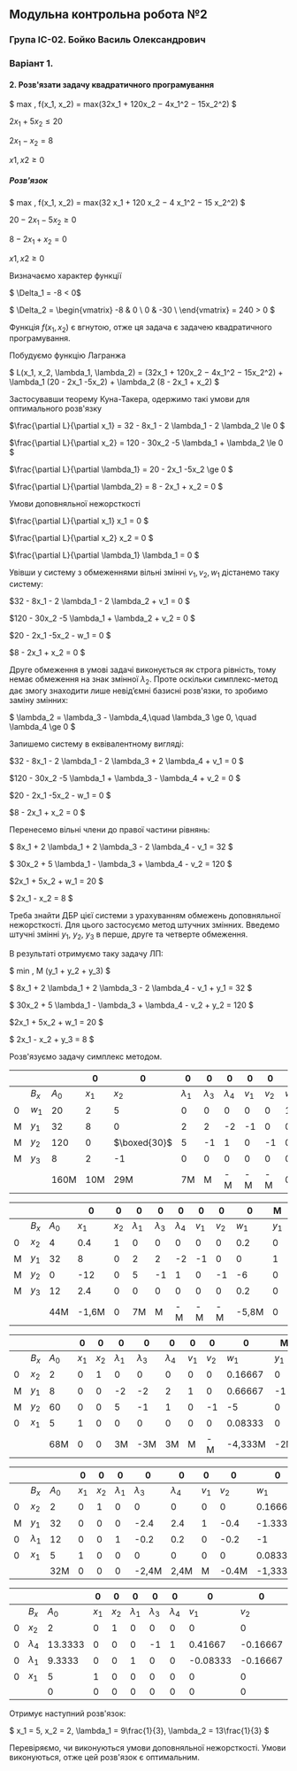 ## Модульна контрольна робота №2

### Група ІС-02. Бойко Василь Олександрович

### Варіант 1.

#### 2. Розв'язати задачу квадратичного програмування

$ max \, f(x_1, x_2) = max(32x_1 + 120x_2 − 4x_1^2 − 15x_2^2) $

$2x_1 +5x_2 \le 20$

$2x_1 −x_2 =8$

$x1,x2 \ge 0$

##### Розв'язок

$ max \, f(x_1, x_2) = max(32 x_1 + 120 x_2 − 4 x_1^2 − 15 x_2^2) $

$20 - 2x_1  -5x_2 \ge 0$

$8 - 2x_1 + x_2 = 0$

$x1,x2 \ge 0$

Визначаємо характер функції

$ \Delta_1 = -8 < 0$

$ \Delta_2 = 
\begin{vmatrix}
    -8 &  0 \\
    0 &  -30 \\
\end{vmatrix} = 240 > 0
$

Функція $f(x_1, x_2)$ є вгнутою, отже ця задача є задачею квадратичного програмування.

Побудуємо функцію Лагранжа

$ L(x_1, x_2, \lambda_1, \lambda_2) = (32x_1 + 120x_2 − 4x_1^2 − 15x_2^2) +  \lambda_1 (20 - 2x_1  -5x_2) + \lambda_2 (8 - 2x_1 + x_2) $

Застосувавши теорему Куна-Такера, одержимо такі умови для оптимального розв'язку

$\frac{\partial L}{\partial x_1} = 32 - 8x_1 - 2 \lambda_1 - 2 \lambda_2 \le 0 $

$\frac{\partial L}{\partial x_2} = 120 - 30x_2 -5 \lambda_1 + \lambda_2 \le 0 $

$\frac{\partial L}{\partial \lambda_1} = 20 - 2x_1  -5x_2 \ge 0 $

$\frac{\partial L}{\partial \lambda_2} = 8 - 2x_1 + x_2 = 0 $

Умови доповняльної нежорсткості

$\frac{\partial L}{\partial x_1} x_1 = 0 $

$\frac{\partial L}{\partial x_2} x_2 = 0 $

$\frac{\partial L}{\partial \lambda_1} \lambda_1 = 0 $

Увівши у систему з обмеженнями вільні змінні $v_1, v_2, w_1$ дістанемо таку систему:


$32 - 8x_1 - 2 \lambda_1 - 2 \lambda_2 + v_1 = 0 $

$120 - 30x_2 -5 \lambda_1 + \lambda_2 + v_2 = 0 $

$20 - 2x_1  -5x_2 - w_1 = 0 $

$8 - 2x_1 + x_2 = 0 $

Друге обмеження в умові задачі виконується як строга рівність, тому немає обмеження на знак змінної $\lambda_2$. Проте оскільки симплекс-метод дає змогу знаходити лише невід’ємні базисні розв'язки, то зробимо заміну змінних:

$ \lambda_2 = \lambda_3 - \lambda_4,\quad \lambda_3 \ge 0, \quad \lambda_4 \ge 0 $

Запишемо систему в еквівалентному вигляді:

$32 - 8x_1 - 2 \lambda_1 - 2 \lambda_3 + 2 \lambda_4 + v_1 = 0 $

$120 - 30x_2 -5 \lambda_1 + \lambda_3 - \lambda_4 + v_2 = 0 $

$20 - 2x_1  -5x_2 - w_1 = 0 $

$8 - 2x_1 + x_2 = 0 $

Перенесемо вільні члени до правої частини рівнянь:

$ 8x_1 + 2 \lambda_1 + 2 \lambda_3 - 2 \lambda_4 - v_1 = 32 $

$ 30x_2 + 5 \lambda_1 - \lambda_3 + \lambda_4 - v_2 = 120 $

$2x_1 + 5x_2 + w_1 = 20 $

$ 2x_1 - x_2 = 8 $

Треба знайти ДБР цієї системи з урахуванням обмежень доповняльної нежорсткості. Для цього застосуємо метод штучних змінних. Введемо штучні змінні $y_1$, $y_2$, $y_3$ в перше, друге та четверте обмеження.

В результаті отримуємо таку задачу ЛП:

$ min \, M (y_1 + y_2 + y_3) $

$ 8x_1 + 2 \lambda_1 + 2 \lambda_3 - 2 \lambda_4 - v_1 + y_1 = 32 $

$ 30x_2 + 5 \lambda_1 - \lambda_3 + \lambda_4 - v_2 + y_2 = 120 $

$2x_1 + 5x_2 + w_1 = 20 $

$ 2x_1 - x_2 + y_3 = 8 $

Розв'язуємо задачу симплекс методом.

|     |       |       | 0     | 0            | 0           | 0           | 0           | 0     | 0     | 0     | M     | M     | M     |
| --- | ----- | ----- | ----- | ------------ | ----------- | ----------- | ----------- | ----- | ----- | ----- | ----- | ----- | ----- |
|     | $B_x$ | $A_0$ | $x_1$ | $x_2$        | $\lambda_1$ | $\lambda_3$ | $\lambda_4$ | $v_1$ | $v_2$ | $w_1$ | $y_1$ | $y_2$ | $y_3$ |
| 0   | $w_1$ | 20    | 2     | 5            | 0           | 0           | 0           | 0     | 0     | 1     | 0     | 0     | 0     |
| M   | $y_1$ | 32    | 8     | 0            | 2           | 2           | -2          | -1    | 0     | 0     | 1     | 0     | 0     |
| M   | $y_2$ | 120   | 0     | $\boxed{30}$ | 5           | -1          | 1           | 0     | -1    | 0     | 0     | 1     | 0     |
| M   | $y_3$ | 8     | 2     | -1           | 0           | 0           | 0           | 0     | 0     | 0     | 0     | 0     | 1     |
|     |       | 160M  | 10M   | 29M          | 7M          | M           | -M          | -M    | -M    | 0     | 0     | 0     | 0     |


|     |       |       | 0     | 0     | 0           | 0           | 0           | 0     | 0     | 0     | M     | M     | M     |
| --- | ----- | ----- | ----- | ----- | ----------- | ----------- | ----------- | ----- | ----- | ----- | ----- | ----- | ----- |
|     | $B_x$ | $A_0$ | $x_1$ | $x_2$ | $\lambda_1$ | $\lambda_3$ | $\lambda_4$ | $v_1$ | $v_2$ | $w_1$ | $y_1$ | $y_2$ | $y_3$ |
| 0   | $x_2$ | 4     | 0.4   | 1     | 0           | 0           | 0           | 0     | 0     | 0.2   | 0     | 0     | 0     |
| M   | $y_1$ | 32    | 8     | 0     | 2           | 2           | -2          | -1    | 0     | 0     | 1     | 0     | 0     |
| M   | $y_2$ | 0     | -12   | 0     | 5           | -1          | 1           | 0     | -1    | -6    | 0     | 1     | 0     |
| M   | $y_3$ | 12    | 2.4   | 0     | 0           | 0           | 0           | 0     | 0     | 0.2   | 0     | 0     | 1     |
|     |       | 44M   | -1,6M | 0     | 7M          | M           | -M          | -M    | -M    | -5,8M | 0     | 0     | 0     |


|     |       |       | 0     | 0     | 0           | 0           | 0           | 0     | 0     | 0       | M     | M     | M        |
| --- | ----- | ----- | ----- | ----- | ----------- | ----------- | ----------- | ----- | ----- | ------- | ----- | ----- | -------- |
|     | $B_x$ | $A_0$ | $x_1$ | $x_2$ | $\lambda_1$ | $\lambda_3$ | $\lambda_4$ | $v_1$ | $v_2$ | $w_1$   | $y_1$ | $y_2$ | $y_3$    |
| 0   | $x_2$ | 2     | 0     | 1     | 0           | 0           | 0           | 0     | 0     | 0.16667 | 0     | 0     | -0.16667 |
| M   | $y_1$ | 8     | 0     | 0     | -2          | -2          | 2           | 1     | 0     | 0.66667 | -1    | 0     | 3.33333  |
| M   | $y_2$ | 60    | 0     | 0     | 5           | -1          | 1           | 0     | -1    | -5      | 0     | 1     | 5        |
| 0   | $x_1$ | 5     | 1     | 0     | 0           | 0           | 0           | 0     | 0     | 0.08333 | 0     | 0     | 0.41667  |
|     |       | 68M   | 0     | 0     | 3M          | -3M         | 3M          | M     | -M    | -4,333M | -2M   | 0     | 7,333    |


|     |             |       | 0     | 0     | 0           | 0           | 0           | 0     | 0     | 0        | M     | M     | M        |
| --- | ----------- | ----- | ----- | ----- | ----------- | ----------- | ----------- | ----- | ----- | -------- | ----- | ----- | -------- |
|     | $B_x$       | $A_0$ | $x_1$ | $x_2$ | $\lambda_1$ | $\lambda_3$ | $\lambda_4$ | $v_1$ | $v_2$ | $w_1$    | $y_1$ | $y_2$ | $y_3$    |
| 0   | $x_2$       | 2     | 0     | 1     | 0           | 0           | 0           | 0     | 0     | 0.16667  | 0     | 0     | -0.16667 |
| M   | $y_1$       | 32    | 0     | 0     | 0           | -2.4        | 2.4         | 1     | -0.4  | -1.33333 | -1    | 0.4   | 5.33333  |
| 0   | $\lambda_1$ | 12    | 0     | 0     | 1           | -0.2        | 0.2         | 0     | -0.2  | -1       | 0     | 0.2   | 1        |
| 0   | $x_1$       | 5     | 1     | 0     | 0           | 0           | 0           | 0     | 0     | 0.08333  | 0     | 0     | 0.41667  |
|     |             | 32M   | 0     | 0     | 0           | -2,4M       | 2,4M        | M     | -0.4M | -1,333M  | -2M   | -0.6M | 4,333M   |


|     |             |         | 0     | 0     | 0           | 0           | 0           | 0        | 0        | 0        | M        | M       | M        |
| --- | ----------- | ------- | ----- | ----- | ----------- | ----------- | ----------- | -------- | -------- | -------- | -------- | ------- | -------- |
|     | $B_x$       | $A_0$   | $x_1$ | $x_2$ | $\lambda_1$ | $\lambda_3$ | $\lambda_4$ | $v_1$    | $v_2$    | $w_1$    | $y_1$    | $y_2$   | $y_3$    |
| 0   | $x_2$       | 2       | 0     | 1     | 0           | 0           | 0           | 0        | 0        | 0.16667  | 0        | 0       | -0.16667 |
| 0   | $\lambda_4$ | 13.3333 | 0     | 0     | 0           | -1          | 1           | 0.41667  | -0.16667 | -0.55556 | -0.41667 | 0.16667 | 2.22222  |
| 0   | $\lambda_1$ | 9.3333  | 0     | 0     | 1           | 0           | 0           | -0.08333 | -0.16667 | -0.88889 | 0.08333  | 0.16667 | 0.55556  |
| 0   | $x_1$       | 5       | 1     | 0     | 0           | 0           | 0           | 0        | 0        | 0.08333  | 0        | 0       | 0.41667  |
|     |             | 0       | 0     | 0     | 0           | 0           | 0           | 0        | 0        | 0        | -M       | -M      | -M       |

Отримує наступний розв'язок:

$ x_1 = 5, x_2 = 2, \lambda_1 = 9\frac{1}{3}, \lambda_2 = 13\frac{1}{3} $

Перевіряємо, чи виконуються умови доповняльної нежорсткості. Умови виконуються, отже цей розв'язок є оптимальним.